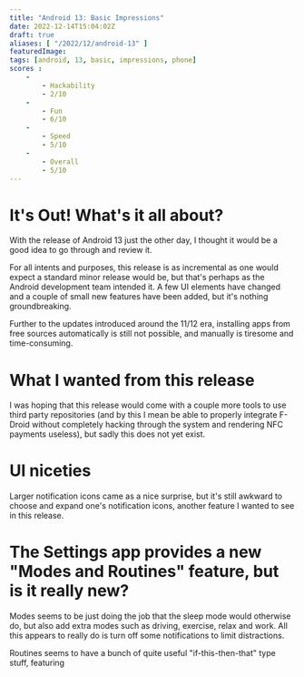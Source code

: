 ```yaml
---
title: "Android 13: Basic Impressions"
date: 2022-12-14T15:04:02Z
draft: true
aliases: [ "/2022/12/android-13" ]
featuredImage: 
tags: [android, 13, basic, impressions, phone]
scores :
    -
        - Hackability
        - 2/10
    -
        - Fun
        - 6/10
    -
        - Speed
        - 5/10
    -
        - Overall
        - 5/10
---
```


# It's Out! What's it all about?

With the release of Android 13 just the other day, I thought it would be a good idea to go through and review it.

For all intents and purposes, this release is as incremental as one would expect a standard minor release would be, but that's perhaps as the Android development team intended it. A few UI elements have changed and a couple of small new features have been added, but it's nothing groundbreaking.

Further to the updates introduced around the 11/12 era, installing apps from free sources automatically is still not possible, and manually is tiresome and time-consuming.

# What I wanted from this release

I was hoping that this release would come with a couple more tools to use third party repositories (and by this I mean be able to properly integrate F-Droid without completely hacking through the system and rendering NFC payments useless), but sadly this does not yet exist.

# UI niceties

Larger notification icons came as a nice surprise, but it's still awkward to choose and expand one's notification icons, another feature I wanted to see in this release.

# The Settings app provides a new "Modes and Routines" feature, but is it really new?

Modes seems to be just doing the job that the sleep mode would otherwise do, but also add extra modes such as driving, exercise, relax and work. All this appears to really do is turn off some notifications to limit distractions.

Routines seems to have a bunch of quite useful "if-this-then-that" type stuff, featuring 